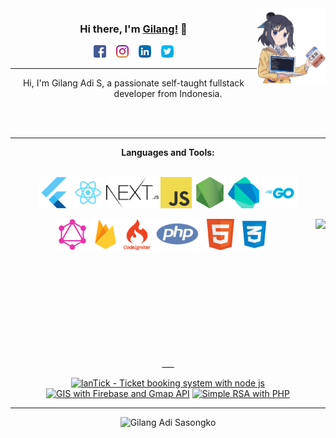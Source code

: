 <img src="https://github.com/gilang-as/gilang-as/blob/master/assets/gilang.png?raw=true" width="110" height="120" align="right"/>

<center>

### Hi there, I'm [Gilang!](https://gilang-as.github.io) 👋 <br/>
<a href="https://www.facebook.com/gilangads"><img src="https://raw.githubusercontent.com/gilang-as/gilang-as/master/assets/social/facebook.svg" alt="alt text" width="20" height="20"/></a>
&nbsp;&nbsp;
<a href="https://www.instagram.com/gil_adis/"><img src="https://raw.githubusercontent.com/gilang-as/gilang-as/master/assets/social/instagram.svg" alt="alt text" width="20" height="20"></a>
&nbsp;&nbsp;
<a href="https://www.linkedin.com/in/gilangas/"><img src="https://raw.githubusercontent.com/gilang-as/gilang-as/master/assets/social/linkedin.svg" alt="alt text" width="20" height="20"></a>
&nbsp;&nbsp;
<a href="https://twitter.com/gilang_adis"><img src="https://raw.githubusercontent.com/gilang-as/gilang-as/master/assets/social/twitter.svg" alt="alt text" width="20" height="20"></a>


___

Hi, I'm Gilang Adi S, a passionate self-taught fullstack developer from Indonesia.

<br/>
<br/>

---
<strong>Languages and Tools:</strong>
<br/>
<br/>
<p>
<code><img height="50" src="https://raw.githubusercontent.com/gilang-as/gilang-as/master/assets/skill/flutter.png"></code>
<code><img height="50" src="https://raw.githubusercontent.com/gilang-as/gilang-as/master/assets/skill/react.png"></code>
<code><img height="50" src="https://raw.githubusercontent.com/gilang-as/gilang-as/master/assets/skill/nextjs.svg"></code>
<code><img height="50" src="https://raw.githubusercontent.com/gilang-as/gilang-as/master/assets/skill/javascript.png"></code>
<code><img height="50" src="https://raw.githubusercontent.com/gilang-as/gilang-as/master/assets/skill/nodejs.png"></code>
<code><img height="50" src="https://raw.githubusercontent.com/gilang-as/gilang-as/master/assets/skill/dart.png"></code>
<code><img height="50" src="https://raw.githubusercontent.com/gilang-as/gilang-as/master/assets/skill/go.png"></code>
</p>
<code><img height="50" src="https://raw.githubusercontent.com/gilang-as/gilang-as/master/assets/skill/graphql.png"></code>
<code><img height="50" src="https://raw.githubusercontent.com/gilang-as/gilang-as/master/assets/skill/firebase.png"></code>
<code><img height="50" src="https://raw.githubusercontent.com/gilang-as/gilang-as/master/assets/skill/codeigniter.png"></code>
<code><img height="50" src="https://raw.githubusercontent.com/gilang-as/gilang-as/master/assets/skill/php.png"></code>
<code><img height="50" src="https://raw.githubusercontent.com/gilang-as/gilang-as/master/assets/skill/html5.png"></code>
<code><img height="50" src="https://raw.githubusercontent.com/gilang-as/gilang-as/master/assets/skill/css3.png"></code>
<img src="https://github-readme-stats.vercel.app/api/top-langs/?username=gilang-as" align="right">
<br/><br/><br/><br/><br/><br/><br/><br/><br/><br/><br/>
___

<a href="https://github.com/gilang-as/landTick"><img src="https://github-readme-stats.vercel.app/api/pin/?username=gilang-as&repo=landTick" alt="lanTick - Ticket booking system with node js" width="49.75%"/></a>
<a href="https://github.com/gilang-as/gis-firebase"><img src="https://github-readme-stats.vercel.app/api/pin/?username=gilang-as&repo=gis-firebase" alt="GIS with Firebase and Gmap API" width="49.75%"/></a>
<a href="https://github.com/gilang-as/rsa-php-kriptografi"><img src="https://github-readme-stats.vercel.app/api/pin/?username=gilang-as&repo=rsa-php-kriptografi" alt="Simple RSA with PHP" width="49.75%"/></a>

---
<img src="https://github-readme-stats.vercel.app/api?username=gilang-as&show_icons=true&title_color=FF5500&icon_color=FF9933&text_color=000" alt="Gilang Adi Sasongko" width="100%"/>

